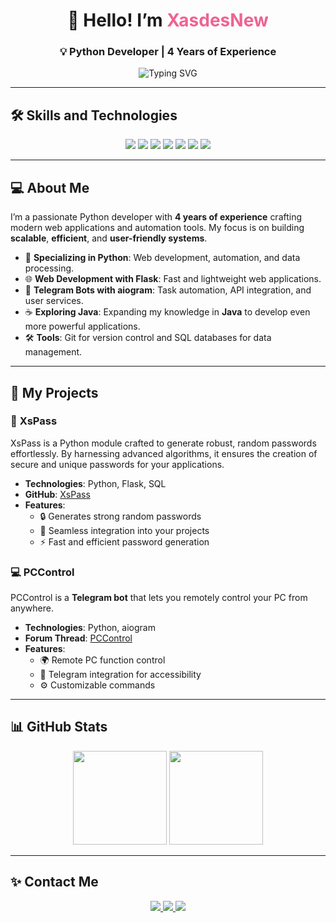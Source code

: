 <div align="center">
  <h1>👋 Hello! I’m <span style="color: #f06292;">XasdesNew</span></h1>
  <h3>💡 Python Developer | 4 Years of Experience</h3>
</div>

<div align="center">
  <img src="https://readme-typing-svg.herokuapp.com?font=Fira+Code&size=22&pause=1000&color=4CAF50&width=500&lines=ㅤㅤㅤㅤㅤㅤHello!+I%27m+-+Xasdes!;ㅤㅤㅤㅤㅤㅤㅤㅤPython+Coder;ㅤㅤㅤㅤㅤㅤㅤLearning+Java" alt="Typing SVG" />
</div>

---

## 🛠️ **Skills and Technologies**

<div align="center">
  <img src="https://img.shields.io/badge/-Python-3776AB?style=for-the-badge&logo=python&logoColor=white" />
  <img src="https://img.shields.io/badge/-Flask-000000?style=for-the-badge&logo=flask&logoColor=white" />
  <img src="https://img.shields.io/badge/-Git-F05032?style=for-the-badge&logo=git&logoColor=white" />
  <img src="https://img.shields.io/badge/-SQL-4479A1?style=for-the-badge&logo=mysql&logoColor=white" />
  <img src="https://img.shields.io/badge/-aiogram-2A5D65?style=for-the-badge&logo=python&logoColor=white" />
  <img src="https://img.shields.io/badge/-Docker-2496ED?style=for-the-badge&logo=docker&logoColor=white" />
  <img src="https://img.shields.io/badge/-JavaScript-F7DF1E?style=for-the-badge&logo=javascript&logoColor=black" />
</div>

---

## 💻 **About Me**

I’m a passionate Python developer with **4 years of experience** crafting modern web applications and automation tools. My focus is on building **scalable**, **efficient**, and **user-friendly systems**.

- 🐍 **Specializing in Python**: Web development, automation, and data processing.
- 🌐 **Web Development with Flask**: Fast and lightweight web applications.
- 🤖 **Telegram Bots with aiogram**: Task automation, API integration, and user services.
- ☕ **Exploring Java**: Expanding my knowledge in **Java** to develop even more powerful applications.
- 🛠️ **Tools**: Git for version control and SQL databases for data management.

---

## 🚀 **My Projects**

### 🔐 **XsPass**

XsPass is a Python module crafted to generate robust, random passwords effortlessly. By harnessing advanced algorithms, it ensures the creation of secure and unique passwords for your applications.

- **Technologies**: Python, Flask, SQL  
- **GitHub**: [XsPass](https://github.com/XasdesNew/XsPass)  
- **Features**:  
  - 🔒 Generates strong random passwords  
  - 🔑 Seamless integration into your projects  
  - ⚡ Fast and efficient password generation  

### 💻 **PCControl**

PCControl is a **Telegram bot** that lets you remotely control your PC from anywhere.

- **Technologies**: Python, aiogram  
- **Forum Thread**: [PCControl](https://endway.org/threads/pccontrol-bot-dlja-upravlenija-pk.11057/)  
- **Features**:  
  - 🌍 Remote PC function control  
  - 📱 Telegram integration for accessibility  
  - ⚙️ Customizable commands  

---

## 📊 **GitHub Stats**

<div align="center">
  <img src="https://github-readme-stats.vercel.app/api?username=xasdesnew&show_icons=true&theme=radical&hide_title=true" height="150" />
  <img src="https://github-readme-stats.vercel.app/api/top-langs/?username=xasdesnew&layout=compact&theme=radical" height="150" />
</div>

---

## ✨ **Contact Me**

<div align="center">
  <a href="https://github.com/xasdesnew">
    <img src="https://img.shields.io/badge/-GitHub-333?style=for-the-badge&logo=github&logoColor=white" />
  </a>
  <a href="https://t.me/xasdesnew">
    <img src="https://img.shields.io/badge/-Telegram-2CA5E0?style=for-the-badge&logo=telegram&logoColor=white" />
  </a>
  <a href="https://xasdesnew.github.io/">
    <img src="https://img.shields.io/badge/-Portfolio-000?style=for-the-badge&logo=react&logoColor=white" />
  </a>
</div>
